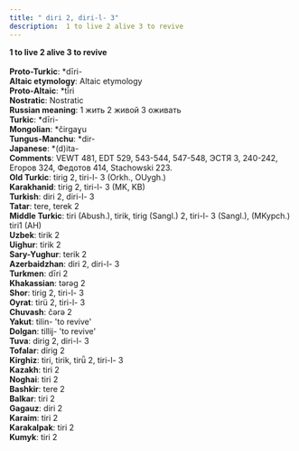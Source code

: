 ```yaml
---
title: " diri 2, diri-l- 3"
description:  1 to live 2 alive 3 to revive
---
```

<p data-pagefind-weight="0.5">
<strong> 1 to live 2 alive 3 to revive</strong><br><br>
<strong>Proto-Turkic</strong>:  *dīri-<br>
<strong>Altaic etymology</strong>:  Altaic etymology<br>
<strong> Proto-Altaic</strong>:  *tī́ri<br>
<strong>Nostratic</strong>:  Nostratic<br>
<strong>Russian meaning</strong>:  1 жить 2 живой 3 оживать<br>
<strong>Turkic</strong>:  *dīri-<br>
<strong>Mongolian</strong>:  *čirgaɣu<br>
<strong>Tungus-Manchu</strong>:  *dir-<br>
<strong>Japanese</strong>:  *(d)ita-<br>
<strong>Comments</strong>:  VEWT 481, EDT 529, 543-544, 547-548, ЭСТЯ 3, 240-242, Егоров 324, Федотов 414, Stachowski 223.<br>
<strong>Old Turkic</strong>:  tirig 2, tiri-l- 3 (Orkh., OUygh.)<br>
<strong>Karakhanid</strong>:  tirig 2, tiri-l- 3 (MK, KB)<br>
<strong>Turkish</strong>:  diri 2, diri-l- 3<br>
<strong>Tatar</strong>:  tere, terek 2<br>
<strong>Middle Turkic</strong>:  tiri (Abush.), tirik, tirig (Sangl.) 2, tiri-l- 3 (Sangl.), (MKypch.) tiri1 (AH)<br>
<strong>Uzbek</strong>:  tirik 2<br>
<strong>Uighur</strong>:  tirik 2<br>
<strong>Sary-Yughur</strong>:  terik 2<br>
<strong>Azerbaidzhan</strong>:  diri 2, diri-l- 3<br>
<strong>Turkmen</strong>:  dīri 2<br>
<strong>Khakassian</strong>:  tǝrǝg 2<br>
<strong>Shor</strong>:  tirig 2, tiri-l- 3<br>
<strong>Oyrat</strong>:  tirü 2, tiri-l- 3<br>
<strong>Chuvash</strong>:  čǝrǝ 2<br>
<strong>Yakut</strong>:  tilin- 'to revive'<br>
<strong>Dolgan</strong>:  tillij- 'to revive'<br>
<strong>Tuva</strong>:  dirig 2, diri-l- 3<br>
<strong>Tofalar</strong>:  dirig 2<br>
<strong>Kirghiz</strong>:  tiri, tirik, tirǖ 2, tiri-l- 3<br>
<strong>Kazakh</strong>:  tiri 2<br>
<strong>Noghai</strong>:  tiri 2<br>
<strong>Bashkir</strong>:  tere 2<br>
<strong>Balkar</strong>:  tiri 2<br>
<strong>Gagauz</strong>:  diri 2<br>
<strong>Karaim</strong>:  tiri 2<br>
<strong>Karakalpak</strong>:  tiri 2<br>
<strong>Kumyk</strong>:  tiri 2<br>

</p>
